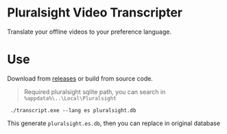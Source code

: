 # Pluralsight Video Transcripter

Translate your offline videos to your preference language.

# Use

Download from [releases](https://github.com/giansalex/pluralsight-transcripter/releases) or build from source code.

> Required pluralsight sqlite path, you can search in `%appdata%\..\Local\Pluralsight` 

```
 ./transcript.exe --lang es pluralsight.db
```
This generate `pluralsight.es.db`, then you can replace in original database